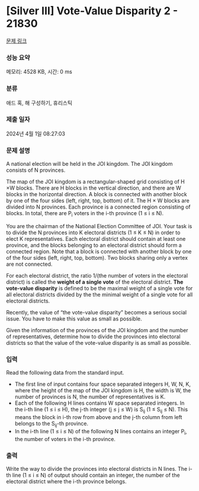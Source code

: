 # [Silver III] Vote-Value Disparity 2 - 21830 

[문제 링크](https://www.acmicpc.net/problem/21830) 

### 성능 요약

메모리: 4528 KB, 시간: 0 ms

### 분류

애드 혹, 해 구성하기, 휴리스틱

### 제출 일자

2024년 4월 1일 08:27:03

### 문제 설명

<p>A national election will be held in the JOI kingdom. The JOI kingdom consists of N provinces.</p>

<p>The map of the JOI kingdom is a rectangular-shaped grid consisting of H ×W blocks. There are H blocks in the vertical direction, and there are W blocks in the horizontal direction. A block is connected with another block by one of the four sides (left, right, top, bottom) of it. The H × W blocks are divided into N provinces. Each province is a connected region consisting of blocks. In total, there are P<sub>i</sub> voters in the i-th province (1 ≤ i ≤ N).</p>

<p>You are the chairman of the National Election Committee of JOI. Your task is to divide the N provinces into K electoral districts (1 ≤ K ≤ N) in order to elect K representatives. Each electoral district should contain at least one province, and the blocks belonging to an electoral district should form a connected region. Note that a block is connected with another block by one of the four sides (left, right, top, bottom). Two blocks sharing only a vertex are not connected.</p>

<p>For each electoral district, the ratio 1/(the number of voters in the electoral district) is called the <strong>weight of a single vote</strong> of the electoral district. <strong>The vote-value disparity</strong> is defined to be the maximal weight of a single vote for all electoral districts divided by the the minimal weight of a single vote for all electoral districts.</p>

<p>Recently, the value of “the vote-value disparity” becomes a serious social issue. You have to make this value as small as possible.</p>

<p>Given the information of the provinces of the JOI kingdom and the number of representatives, determine how to divide the provinces into electoral districts so that the value of the vote-value disparity is as small as possible.</p>

### 입력 

 <p>Read the following data from the standard input.</p>

<ul>
	<li>The first line of input contains four space separated integers H, W, N, K, where the height of the map of the JOI kingdom is H, the width is W, the number of provinces is N, the number of representatives is K.</li>
	<li>Each of the following H lines contains W space separated integers. In the i-th line (1 ≤ i ≤ H), the j-th integer (j ≤ j ≤ W) is S<sub>ij</sub> (1 ≤ S<sub>ij</sub> ≤ N). This means the block in i-th row from above and the j-th column from left belongs to the S<sub>ij</sub>-th province.</li>
	<li>In the i-th line (1 ≤ i ≤ N) of the following N lines contains an integer P<sub>i</sub>, the number of voters in the i-th province.</li>
</ul>

### 출력 

 <p>Write the way to divide the provinces into electoral districts in N lines. The i-th line (1 ≤ i ≤ N) of output should contain an integer, the number of the electoral district where the i-th province belongs.</p>

